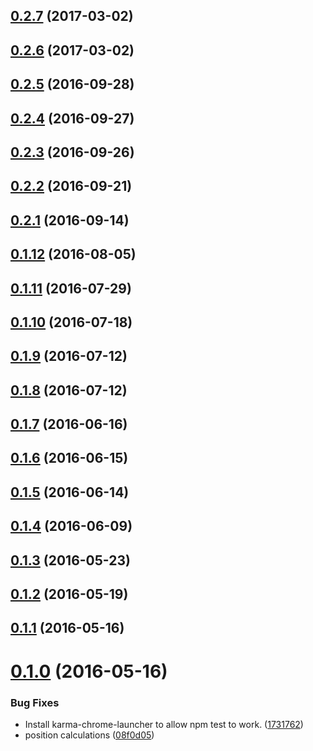<a name="0.2.7"></a>
## [0.2.7](https://github.com/Pearson-Higher-Ed/coach-mark/compare/v0.2.6...v0.2.7) (2017-03-02)



<a name="0.2.6"></a>
## [0.2.6](https://github.com/Pearson-Higher-Ed/coach-mark/compare/v0.2.5...v0.2.6) (2017-03-02)



<a name="0.2.5"></a>
## [0.2.5](https://github.com/Pearson-Higher-Ed/coach-mark/compare/v0.2.4...v0.2.5) (2016-09-28)



<a name="0.2.4"></a>
## [0.2.4](https://github.com/Pearson-Higher-Ed/coach-mark/compare/v0.2.3...v0.2.4) (2016-09-27)



<a name="0.2.3"></a>
## [0.2.3](https://github.com/Pearson-Higher-Ed/coach-mark/compare/v0.2.2...v0.2.3) (2016-09-26)



<a name="0.2.2"></a>
## [0.2.2](https://github.com/Pearson-Higher-Ed/coach-mark/compare/v0.2.1...v0.2.2) (2016-09-21)



<a name="0.2.1"></a>
## [0.2.1](https://github.com/Pearson-Higher-Ed/coach-mark/compare/v0.1.12...v0.2.1) (2016-09-14)



<a name="0.1.12"></a>
## [0.1.12](https://github.com/Pearson-Higher-Ed/coach-mark/compare/v0.1.11...v0.1.12) (2016-08-05)



<a name="0.1.11"></a>
## [0.1.11](https://github.com/Pearson-Higher-Ed/coach-mark/compare/v0.1.10...v0.1.11) (2016-07-29)



<a name="0.1.10"></a>
## [0.1.10](https://github.com/Pearson-Higher-Ed/coach-mark/compare/v0.1.9...v0.1.10) (2016-07-18)



<a name="0.1.9"></a>
## [0.1.9](https://github.com/Pearson-Higher-Ed/coach-mark/compare/v0.1.8...v0.1.9) (2016-07-12)



<a name="0.1.8"></a>
## [0.1.8](https://github.com/Pearson-Higher-Ed/coach-mark/compare/v0.1.7...v0.1.8) (2016-07-12)



<a name="0.1.7"></a>
## [0.1.7](https://github.com/Pearson-Higher-Ed/coach-mark/compare/v0.1.6...v0.1.7) (2016-06-16)



<a name="0.1.6"></a>
## [0.1.6](https://github.com/Pearson-Higher-Ed/coach-mark/compare/v0.1.5...v0.1.6) (2016-06-15)



<a name="0.1.5"></a>
## [0.1.5](https://github.com/Pearson-Higher-Ed/coach-mark/compare/v0.1.4...v0.1.5) (2016-06-14)



<a name="0.1.4"></a>
## [0.1.4](https://github.com/Pearson-Higher-Ed/coach-mark/compare/v0.1.3...v0.1.4) (2016-06-09)



<a name="0.1.3"></a>
## [0.1.3](https://github.com/Pearson-Higher-Ed/coach-mark/compare/v0.1.2...v0.1.3) (2016-05-23)



<a name="0.1.2"></a>
## [0.1.2](https://github.com/Pearson-Higher-Ed/coach-mark/compare/v0.1.1...v0.1.2) (2016-05-19)



<a name="0.1.1"></a>
## [0.1.1](https://github.com/Pearson-Higher-Ed/coach-mark/compare/v0.1.0...v0.1.1) (2016-05-16)



<a name="0.1.0"></a>
# [0.1.0](https://github.com/Pearson-Higher-Ed/coach-mark/compare/08f0d05...v0.1.0) (2016-05-16)


### Bug Fixes

* Install karma-chrome-launcher to allow npm test to work. ([1731762](https://github.com/Pearson-Higher-Ed/coach-mark/commit/1731762))
* position calculations ([08f0d05](https://github.com/Pearson-Higher-Ed/coach-mark/commit/08f0d05))



